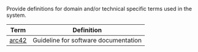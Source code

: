Provide definitions for domain and/or technical specific terms used in the system.

| **Term** | **Definition** |
| -------- | -------------- |
| [arc42](https://docs.arc42.org/home/) | Guideline for software documentation |
